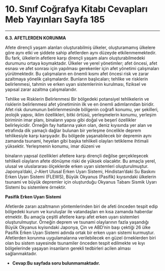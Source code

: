 # 10. Sınıf Coğrafya Kitabı Cevapları Meb Yayınları Sayfa 185

---

**6.3. AFETLERDEN KORUNMA**

Afete dirençli yaşam alanları oluşturabilmiş ülkeler, oluşturamamış ülkelere göre aynı etki ve şiddete sahip afetlerden aynı düzeyde etkilenmemektedir. Bu fark, ülkelerin afetlere karşı dirençli yaşam alanı oluşturabilmedeki durumunu ortaya koymaktadır. Ülkeler ve yerel yönetimler; afet öncesi, afet esnası ve afet sonrası için yapılması gerekenler için afet yönetimi çalışmaları yürütmektedir. Bu çalışmaların en önemli kısmı afet öncesi risk ve zarar azaltmaya yönelik çalışmalardır. Bunların başlıcaları; tehlike ve risklerin belirlenmesi, tahmin ve erken uyarı sistemlerinin kurulması, fiziksel ve yapısal zarar azaltma çalışmalarıdır.

Tehlike ve Risklerin Belirlenmesi Bir bölgedeki potansiyel tehlikelerin ve risklerin belirlenmesi afet yönetiminin ilk ve en önemli adımlarından biridir. Afet risk durumunun belirlenmesinde bölgenin coğrafi konumu, yer şekilleri, jeolojik yapısı, iklim özellikleri, bitki örtüsü, yerleşmelerin konumu, yerleşim biriminin imar planı, binaların yapısı gibi doğal ve beşerî özellikler belirleyicidir. Örneğin fay hatlarına yakın olan, deniz kıyısında yer alan ve etrafında dik yamaçlı dağlar bulunan bir yerleşme öncelikle deprem tehlikesiyle karşı karşıyadır. Bu bölgede yaşanabilecek bir depremin aynı zamanda tsunami, heyelan gibi başka tehlikeli olayları tetikleme ihtimali yüksektir. Yerleşmenin konumu, imar düzeni ve

binaların yapısal özellikleri afetlere karşı dirençli değilse gerçekleşecek tehlikeli olayların afete dönüşme riski de yüksek olacaktır. Bu amaçla yerel, ulusal ve uluslararası ölçeklerde erken uyarı sistemleri oluşturulmuştur. Japonya’daki, J-Alert Ulusal Erken Uyarı Sistemi, Hindistan’daki Su Baskını Erken Uyarı Sistemi (FLEWS), Büyük Okyanus (Pasifik) kıyısındaki ülkelerin tsunami ve büyük depremler için oluşturduğu Okyanus Tabanı Sismik Uyarı Sistemi bu sistemlere örnektir.

**Pasifik Erken Uyarı Sistemi**

Afetlerde zararı azaltmanın yöntemlerinden biri de afeti önceden tespit edip bölgedeki kurum ve kuruluşlar ile vatandaşları en kısa zamanda haberdar etmektir. Bu amaçla çeşitli afetlere karşı afet erken uyarı sistemleri oluşturulmuştur. Örneğin deprem ve tsunami olaylarının fazla yaşandığı Büyük Okyanus kıyisındaki Japonya, Çin ve ABD’nin başı çektiği 26 ülke Pasifik Erken Uyarı Sistemi adında ortak bir erken uyarı sistemi kurmuştur. Afetlerden korunma uygulamalarına verilebilecek en güzel örneklerden biri olan bu sistem sayesinde tsunamiler önceden tespit edilmekte ve kıyı bölgelerinde yaşayan insanların gerekli tedbirleri acilen alması sağlanmaktadır.

-   **Cevap**:**Bu sayfada soru bulunmamaktadır.**